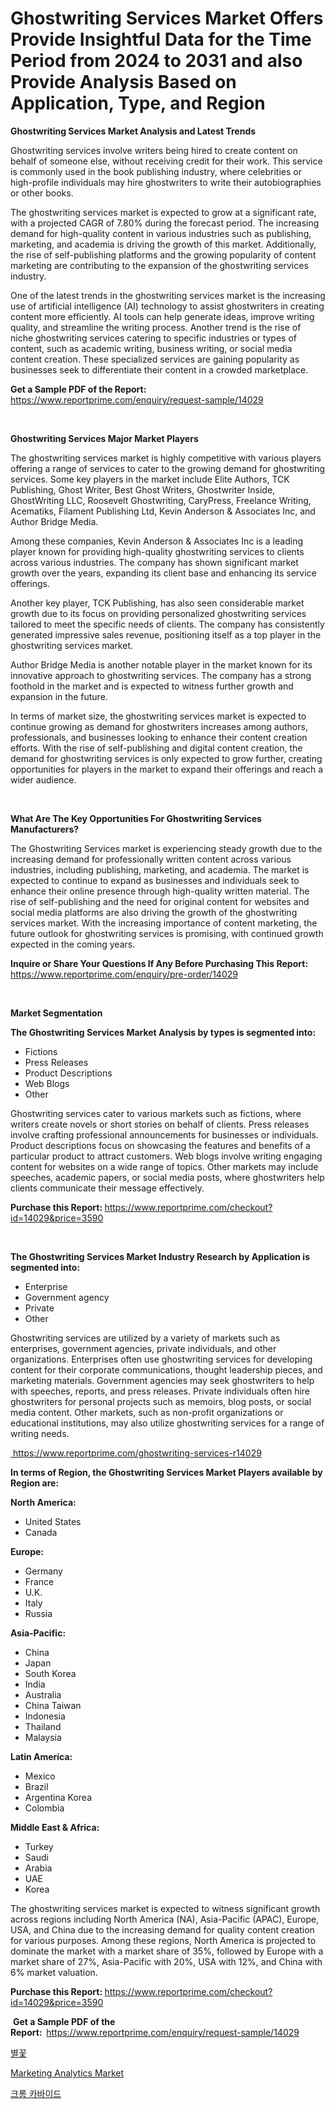 <p><h1>Ghostwriting Services Market Offers Provide Insightful Data for the Time Period from 2024 to 2031 and also Provide Analysis Based on Application, Type, and Region</h1></p><p><strong>Ghostwriting Services Market Analysis and Latest Trends</strong></p>
<p><p>Ghostwriting services involve writers being hired to create content on behalf of someone else, without receiving credit for their work. This service is commonly used in the book publishing industry, where celebrities or high-profile individuals may hire ghostwriters to write their autobiographies or other books.</p><p>The ghostwriting services market is expected to grow at a significant rate, with a projected CAGR of 7.80% during the forecast period. The increasing demand for high-quality content in various industries such as publishing, marketing, and academia is driving the growth of this market. Additionally, the rise of self-publishing platforms and the growing popularity of content marketing are contributing to the expansion of the ghostwriting services industry.</p><p>One of the latest trends in the ghostwriting services market is the increasing use of artificial intelligence (AI) technology to assist ghostwriters in creating content more efficiently. AI tools can help generate ideas, improve writing quality, and streamline the writing process. Another trend is the rise of niche ghostwriting services catering to specific industries or types of content, such as academic writing, business writing, or social media content creation. These specialized services are gaining popularity as businesses seek to differentiate their content in a crowded marketplace.</p></p>
<p><strong>Get a Sample PDF of the Report:&nbsp;</strong> <a href="https://www.reportprime.com/enquiry/request-sample/14029">https://www.reportprime.com/enquiry/request-sample/14029</a></p>
<p>&nbsp;</p>
<p><strong>Ghostwriting Services Major Market Players</strong></p>
<p><p>The ghostwriting services market is highly competitive with various players offering a range of services to cater to the growing demand for ghostwriting services. Some key players in the market include Elite Authors, TCK Publishing, Ghost Writer, Best Ghost Writers, Ghostwriter Inside, GhostWriting LLC, Roosevelt Ghostwriting, CaryPress, Freelance Writing, Acematiks, Filament Publishing Ltd, Kevin Anderson & Associates Inc, and Author Bridge Media.</p><p>Among these companies, Kevin Anderson & Associates Inc is a leading player known for providing high-quality ghostwriting services to clients across various industries. The company has shown significant market growth over the years, expanding its client base and enhancing its service offerings.</p><p>Another key player, TCK Publishing, has also seen considerable market growth due to its focus on providing personalized ghostwriting services tailored to meet the specific needs of clients. The company has consistently generated impressive sales revenue, positioning itself as a top player in the ghostwriting services market.</p><p>Author Bridge Media is another notable player in the market known for its innovative approach to ghostwriting services. The company has a strong foothold in the market and is expected to witness further growth and expansion in the future.</p><p>In terms of market size, the ghostwriting services market is expected to continue growing as demand for ghostwriters increases among authors, professionals, and businesses looking to enhance their content creation efforts. With the rise of self-publishing and digital content creation, the demand for ghostwriting services is only expected to grow further, creating opportunities for players in the market to expand their offerings and reach a wider audience.</p></p>
<p>&nbsp;</p>
<p><strong>What Are The Key Opportunities For Ghostwriting Services Manufacturers?</strong></p>
<p><p>The Ghostwriting Services market is experiencing steady growth due to the increasing demand for professionally written content across various industries, including publishing, marketing, and academia. The market is expected to continue to expand as businesses and individuals seek to enhance their online presence through high-quality written material. The rise of self-publishing and the need for original content for websites and social media platforms are also driving the growth of the ghostwriting services market. With the increasing importance of content marketing, the future outlook for ghostwriting services is promising, with continued growth expected in the coming years.</p></p>
<p><strong>Inquire or Share Your Questions If Any Before Purchasing This Report:</strong> <a href="https://www.reportprime.com/enquiry/pre-order/14029">https://www.reportprime.com/enquiry/pre-order/14029</a></p>
<p>&nbsp;</p>
<p><strong>Market Segmentation</strong></p>
<p><strong>The Ghostwriting Services Market Analysis by types is segmented into:</strong></p>
<p><ul><li>Fictions</li><li>Press Releases</li><li>Product Descriptions</li><li>Web Blogs</li><li>Other</li></ul></p>
<p><p>Ghostwriting services cater to various markets such as fictions, where writers create novels or short stories on behalf of clients. Press releases involve crafting professional announcements for businesses or individuals. Product descriptions focus on showcasing the features and benefits of a particular product to attract customers. Web blogs involve writing engaging content for websites on a wide range of topics. Other markets may include speeches, academic papers, or social media posts, where ghostwriters help clients communicate their message effectively.</p></p>
<p><strong>Purchase this Report:&nbsp;</strong><a href="https://www.reportprime.com/checkout?id=14029&price=3590">https://www.reportprime.com/checkout?id=14029&price=3590</a></p>
<p>&nbsp;</p>
<p><strong>The Ghostwriting Services Market Industry Research by Application is segmented into:</strong></p>
<p><ul><li>Enterprise</li><li>Government agency</li><li>Private</li><li>Other</li></ul></p>
<p><p>Ghostwriting services are utilized by a variety of markets such as enterprises, government agencies, private individuals, and other organizations. Enterprises often use ghostwriting services for developing content for their corporate communications, thought leadership pieces, and marketing materials. Government agencies may seek ghostwriters to help with speeches, reports, and press releases. Private individuals often hire ghostwriters for personal projects such as memoirs, blog posts, or social media content. Other markets, such as non-profit organizations or educational institutions, may also utilize ghostwriting services for a range of writing needs.</p></p>
<p><a href="https://www.reportprime.com/ghostwriting-services-r14029">&nbsp;https://www.reportprime.com/ghostwriting-services-r14029</a></p>
<p><strong>In terms of Region, the Ghostwriting Services Market Players available by Region are:</strong></p>
<p>
    <p> <strong> North America: </strong>
        <ul>
            <li>United States</li>
            <li>Canada</li>
        </ul>
        </p> 
    <p> <strong> Europe: </strong>
        <ul>
            <li>Germany</li>
            <li>France</li>
            <li>U.K.</li>
            <li>Italy</li>
            <li>Russia</li>
        </ul>
        </p> 
    <p> <strong> Asia-Pacific: </strong>
        <ul>
            <li>China</li>
            <li>Japan</li>
            <li>South Korea</li>
            <li>India</li>
            <li>Australia</li>
            <li>China Taiwan</li>
            <li>Indonesia</li>
            <li>Thailand</li>
            <li>Malaysia</li>
        </ul>
        </p> 
    <p> <strong> Latin America: </strong>
        <ul>
            <li>Mexico</li>
            <li>Brazil</li>
            <li>Argentina Korea</li>
            <li>Colombia</li>
        </ul>
        </p> 
    <p> <strong> Middle East & Africa: </strong>
        <ul>
            <li>Turkey</li>
            <li>Saudi</li>
            <li>Arabia</li>
            <li>UAE</li>
            <li>Korea</li>
        </ul>
    </p>
    </p>
<p><p>The ghostwriting services market is expected to witness significant growth across regions including North America (NA), Asia-Pacific (APAC), Europe, USA, and China due to the increasing demand for quality content creation for various purposes. Among these regions, North America is projected to dominate the market with a market share of 35%, followed by Europe with a market share of 27%, Asia-Pacific with 20%, USA with 12%, and China with 6% market valuation.</p></p>
<p><strong>Purchase this Report: </strong><a href="https://www.reportprime.com/checkout?id=14029&price=3590">https://www.reportprime.com/checkout?id=14029&price=3590</a></p>
<p>&nbsp;<strong>Get a Sample PDF of the Report:&nbsp;&nbsp;</strong><a href="https://www.reportprime.com/enquiry/request-sample/14029">https://www.reportprime.com/enquiry/request-sample/14029</a></p>
<p><strong></strong></p>
<p><p><a href="https://medium.com/@ornellwebst/%EC%B9%99%EC%9C%84%EB%93%9C-%EB%A7%88%EC%BC%93-2024%EB%85%84%EB%B6%80%ED%84%B0-2031%EB%85%84%EA%B9%8C%EC%A7%80%EC%9D%98-%EA%B8%80%EB%A1%9C%EB%B2%8C-%EB%B0%8F-%EC%A7%80%EC%97%AD-%EB%B6%84%EC%84%9D-adc7cb145b04">별꽃</a></p><p><a href="https://github.com/julyju69/Market-Research-Report-List-4/blob/main/marketing-analytics-market.md">Marketing Analytics Market</a></p><p><a href="https://medium.com/@kirana180201_26468/%EA%B8%80%EB%A1%9C%EB%B2%8C-%ED%81%AC%EB%A1%AC-%EC%B9%B4%EB%B0%94%EC%9D%B4%EB%93%9C-%EC%8B%9C%EC%9E%A5-%EC%9D%91%EC%9A%A9-%EC%B5%9C%EC%A2%85%EC%82%AC%EC%9A%A9-%EC%82%B0%EC%97%85-%EC%9C%A0%ED%98%95-%EC%9E%A5%EB%B9%84-%EB%B0%8F-%EC%A7%80%EC%97%AD%EC%97%90-%EC%B4%88%EC%A0%90%EC%9D%84-%EB%A7%9E%EC%B6%98-%EB%B6%84%EC%84%9D-%EB%B0%8F-%EC%98%88%EC%B8%A1-2024-2031-532e580e50b4">크롬 카바이드</a></p></p>